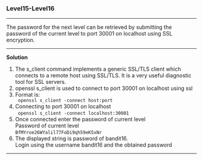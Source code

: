 ### Level15-Level16

<hr/>
The password for the next level can be retrieved by submitting the password of the current level to port 30001 on localhost using SSL encryption.
<hr/>

<b>Solution</b><br/>

<p>
<ol>
<li>The s_client command implements a generic SSL/TLS client which connects to a remote host using SSL/TLS. 
It is a very useful diagnostic tool for SSL servers.</li>
<li>openssl s_client is used to connect to port 30001 on localhost using ssl</li>
<li>Format is:</li>
<code> openssl s_client -connect host:port </code>
<li>Connecting to port 30001 on localhost </li>
<code> openssl s_client -connect localhost:30001 </code>

<image>

<li>Once connected enter the password of current level<br/>
Password of current level<br/>
<code>BfMYroe26WYalil77FoDi9qh59eK5xNr</code>
</li>

<image>
<li> The displayed string is password of bandit16.<br/>
Login using the username bandit16 and the obtained password</li>



</ol>
</p>
<hr/>
